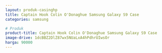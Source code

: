 ```yaml
---
layout: produk-casinghp
title: Captain Hook Colin O'Donaghue Samsung Galaxy S9 Case
categories: samsung

# Produk
product-title: Captain Hook Colin O'Donaghue Samsung Galaxy S9 Case
image-drive: 1dcBBZ2DlZ87wx5NUaLxA4hPdhrUIwsOr
harga: 90000
---
```

